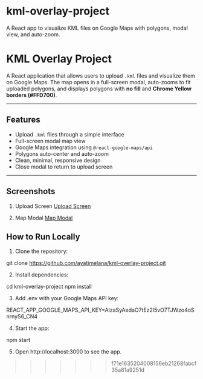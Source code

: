 # kml-overlay-project
A React app to visualize KML files on Google Maps with polygons, modal view, and auto-zoom.

# KML Overlay Project

A React application that allows users to upload `.kml` files and visualize them on Google Maps. The map opens in a full-screen modal, auto-zooms to fit uploaded polygons, and displays polygons with **no fill** and **Chrome Yellow borders (#FFD700)**.

---

## Features

- Upload `.kml` files through a simple interface
- Full-screen modal map view
- Google Maps integration using `@react-google-maps/api`
- Polygons auto-center and auto-zoom
- Clean, minimal, responsive design
- Close modal to return to upload screen

---

## Screenshots

1. Upload Screen
[Upload Screen]()

2. Map Modal
[Map Modal]()

## How to Run Locally

1. Clone the repository:

git clone https://github.com/ayatimelana/kml-overlay-project.git

2. Install dependencies:

cd kml-overlay-project
npm install

3. Add .env with your Google Maps API key:

REACT_APP_GOOGLE_MAPS_API_KEY=AIzaSyAedaO7tEz2l5vO7TJWzo4oSnrnyS6_CN4

4. Start the app:

npm start

5. Open http://localhost:3000 to see the app.
>>>>>>> f71e1635204008156eb21268fabcf35a81a9251d
